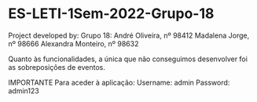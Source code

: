 # ES-LETI-1Sem-2022-Grupo-18

Project developed by:
Grupo 18:
André Oliveira, nº 98412
Madalena Jorge, nº 98666
Alexandra Monteiro, nº 98632

Quanto às funcionalidades, a única que não conseguimos desenvolver foi as sobreposições de eventos.

IMPORTANTE
Para aceder à aplicação:
Username: admin
Password: admin123
